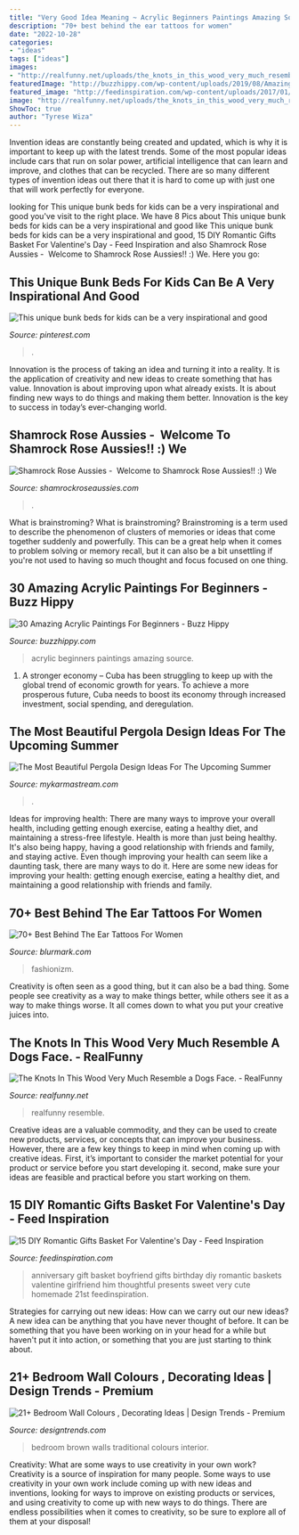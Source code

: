 ```yaml
---
title: "Very Good Idea Meaning ~ Acrylic Beginners Paintings Amazing Source"
description: "70+ best behind the ear tattoos for women"
date: "2022-10-28"
categories:
- "ideas"
tags: ["ideas"]
images:
- "http://realfunny.net/uploads/the_knots_in_this_wood_very_much_resemble_a_dogs_face._3797125560.jpg"
featuredImage: "http://buzzhippy.com/wp-content/uploads/2019/08/Amazing-Acrylic-Paintings-For-Beginners-8.jpg"
featured_image: "http://feedinspiration.com/wp-content/uploads/2017/01/basket-for-your-valentine.jpg"
image: "http://realfunny.net/uploads/the_knots_in_this_wood_very_much_resemble_a_dogs_face._3797125560.jpg"
ShowToc: true
author: "Tyrese Wiza"
---
```



Invention ideas are constantly being created and updated, which is why it is important to keep up with the latest trends. Some of the most popular ideas include cars that run on solar power, artificial intelligence that can learn and improve, and clothes that can be recycled. There are so many different types of invention ideas out there that it is hard to come up with just one that will work perfectly for everyone.

	

		
looking for This unique bunk beds for kids can be a very inspirational and good you've visit to the right place. We have 8 Pics about This unique bunk beds for kids can be a very inspirational and good like This unique bunk beds for kids can be a very inspirational and good, 15 DIY Romantic Gifts Basket For Valentine&#039;s Day - Feed Inspiration and also Shamrock Rose Aussies - ﻿﻿﻿ Welcome to Shamrock Rose Aussies!! :) We. Here you go:
		
    
## This Unique Bunk Beds For Kids Can Be A Very Inspirational And Good

<img loading=lazy src="https://i.pinimg.com/736x/b0/f2/30/b0f2306164401c79384e6cff8d20b883.jpg" onerror="this.onerror=null;this.src='https://tse1.mm.bing.net/th?id=OIP.x7Al-5a6H0IQWw0b-WuRkgHaLG&amp;pid=15.1';" alt="This unique bunk beds for kids can be a very inspirational and good">

_Source: pinterest.com_

>. 

	

Innovation is the process of taking an idea and turning it into a reality. It is the application of creativity and new ideas to create something that has value. Innovation is about improving upon what already exists. It is about finding new ways to do things and making them better. Innovation is the key to success in today’s ever-changing world.

    
## Shamrock Rose Aussies - ﻿﻿﻿ Welcome To Shamrock Rose Aussies!! :) We

<img loading=lazy src="http://shamrockroseaussies.com/yahoo_site_admin/assets/images/DSC_0349.95233123_std.jpg" onerror="this.onerror=null;this.src='https://tse1.mm.bing.net/th?id=OIP.XN2iUvDr9b744v4SBwNomwHaE-&amp;pid=15.1';" alt="Shamrock Rose Aussies - ﻿﻿﻿ Welcome to Shamrock Rose Aussies!! :) We">

_Source: shamrockroseaussies.com_

>. 

	

What is brainstroming?
What is brainstroming? Brainstroming is a term used to describe the phenomenon of clusters of memories or ideas that come together suddenly and powerfully. This can be a great help when it comes to problem solving or memory recall, but it can also be a bit unsettling if you're not used to having so much thought and focus focused on one thing.

    
## 30 Amazing Acrylic Paintings For Beginners - Buzz Hippy

<img loading=lazy src="http://buzzhippy.com/wp-content/uploads/2019/08/Amazing-Acrylic-Paintings-For-Beginners-8.jpg" onerror="this.onerror=null;this.src='https://tse2.mm.bing.net/th?id=OIP.jS6oiqnk5e2vLWLxV4qrDgHaNS&amp;pid=15.1';" alt="30 Amazing Acrylic Paintings For Beginners - Buzz Hippy">

_Source: buzzhippy.com_

>acrylic beginners paintings amazing source. 

	

1. A stronger economy – Cuba has been struggling to keep up with the global trend of economic growth for years. To achieve a more prosperous future, Cuba needs to boost its economy through increased investment, social spending, and deregulation.

    
## The Most Beautiful Pergola Design Ideas For The Upcoming Summer

<img loading=lazy src="http://mykarmastream.com/wp-content/uploads/2017/06/pergola-4.jpg" onerror="this.onerror=null;this.src='https://tse4.mm.bing.net/th?id=OIP.J3MYKT9KJrXkmDZM9uGu4QHaIQ&amp;pid=15.1';" alt="The Most Beautiful Pergola Design Ideas For The Upcoming Summer">

_Source: mykarmastream.com_

>. 

	

Ideas for improving health: There are many ways to improve your overall health, including getting enough exercise, eating a healthy diet, and maintaining a stress-free lifestyle.
Health is more than just being healthy. It's also being happy, having a good relationship with friends and family, and staying active. Even though improving your health can seem like a daunting task, there are many ways to do it. Here are some new ideas for improving your health: getting enough exercise, eating a healthy diet, and maintaining a good relationship with friends and family.

    
## 70+ Best Behind The Ear Tattoos For Women

<img loading=lazy src="https://www.blurmark.com/wp-content/uploads/2017/05/Dancing-Couple-Tattoo.jpg" onerror="this.onerror=null;this.src='https://tse4.mm.bing.net/th?id=OIP.WQvTRffJiTfJhixIg0g05AHaNK&amp;pid=15.1';" alt="70+ Best Behind The Ear Tattoos For Women">

_Source: blurmark.com_

>fashionizm. 

	

Creativity is often seen as a good thing, but it can also be a bad thing. Some people see creativity as a way to make things better, while others see it as a way to make things worse. It all comes down to what you put your creative juices into.

    
## The Knots In This Wood Very Much Resemble A Dogs Face. - RealFunny

<img loading=lazy src="http://realfunny.net/uploads/the_knots_in_this_wood_very_much_resemble_a_dogs_face._3797125560.jpg" onerror="this.onerror=null;this.src='https://tse1.mm.bing.net/th?id=OIP.W3Sb55EpxxVFNCIcIbQxmAHaJ4&amp;pid=15.1';" alt="The Knots In This Wood Very Much Resemble a Dogs Face. - RealFunny">

_Source: realfunny.net_

>realfunny resemble. 

	

Creative ideas are a valuable commodity, and they can be used to create new products, services, or concepts that can improve your business. However, there are a few key things to keep in mind when coming up with creative ideas. First, it’s important to consider the market potential for your product or service before you start developing it. second, make sure your ideas are feasible and practical before you start working on them.

    
## 15 DIY Romantic Gifts Basket For Valentine&#039;s Day - Feed Inspiration

<img loading=lazy src="http://feedinspiration.com/wp-content/uploads/2017/01/basket-for-your-valentine.jpg" onerror="this.onerror=null;this.src='https://tse1.mm.bing.net/th?id=OIP.d14FbnFmLnZVHP4WNbbPBgHaJ3&amp;pid=15.1';" alt="15 DIY Romantic Gifts Basket For Valentine&#039;s Day - Feed Inspiration">

_Source: feedinspiration.com_

>anniversary gift basket boyfriend gifts birthday diy romantic baskets valentine girlfriend him thoughtful presents sweet very cute homemade 21st feedinspiration. 

	

Strategies for carrying out new ideas: How can we carry out our new ideas?
A new idea can be anything that you have never thought of before. It can be something that you have been working on in your head for a while but haven't put it into action, or something that you are just starting to think about.

    
## 21+ Bedroom Wall Colours , Decorating Ideas | Design Trends - Premium

<img loading=lazy src="https://images.designtrends.com/wp-content/uploads/2016/04/18060851/Traditional-Bedroom-With-Brown-Walls.jpg" onerror="this.onerror=null;this.src='https://tse1.mm.bing.net/th?id=OIP.0FEJ3WPQpq3FghncRsl9-gHaLH&amp;pid=15.1';" alt="21+ Bedroom Wall Colours , Decorating Ideas | Design Trends - Premium">

_Source: designtrends.com_

>bedroom brown walls traditional colours interior. 

	

Creativity: What are some ways to use creativity in your own work?
Creativity is a source of inspiration for many people. Some ways to use creativity in your own work include coming up with new ideas and inventions, looking for ways to improve on existing products or services, and using creativity to come up with new ways to do things. There are endless possibilities when it comes to creativity, so be sure to explore all of them at your disposal!

